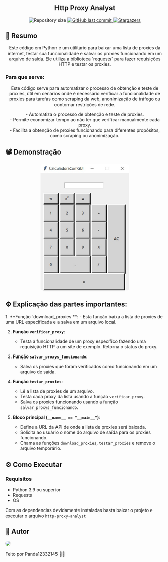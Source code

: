 # 

<h2 align="center">Http Proxy Analyst</h2>

<p align="center">

  <img alt="Repository size" src="https://img.shields.io/github/repo-size/panda12332145/calculator-with-gui-in-python">
  
  <a href="https://github.com/panda12332145/calculator-with-gui-in-python/commits/master">
    <img alt="GitHub last commit" src="https://img.shields.io/github/last-commit/panda12332145/calculator-with-gui-in-python">
  </a>
 
   <a href="https://github.com/panda12332145/calculator-with-gui-in-python">
    <img alt="Stargazers" src="https://img.shields.io/github/stars/panda12332145/calculator-with-gui-in-python?style=social">
  </a>
 
</p>

<h2 id="Sobre">🔖 Resumo</h2>
<p align="center">Este código em Python é um utilitário para baixar uma lista de proxies da internet, testar sua funcionalidade e salvar os proxies funcionando em um arquivo de saída. Ele utiliza a biblioteca `requests` para fazer requisições HTTP e testar os proxies. </p>

<h3 id="Sobre">Para que serve:</h3>
<p align="center">Este código serve para automatizar o processo de obtenção e teste de proxies, útil em cenários onde é necessário verificar a funcionalidade de proxies para tarefas como scraping da web, anonimização de tráfego ou contornar restrições de rede. </p>
<p align="center">- Automatiza o processo de obtenção e teste de proxies. <br>
- Permite economizar tempo ao não ter que verificar manualmente cada proxy.<br>
- Facilita a obtenção de proxies funcionando para diferentes propósitos, como scraping ou anonimização. </p>

<h2 id="Demonstrac-oes">📽 Demonstração</h2>

  <p align="center">
  <kbd>
  <img width="280" style="border-radius: 5px" height="400" src="https://github.com/panda12332145/calculator-with-gui-in-python/blob/main/github%20assets/Menu.jpg">
  </kbd>
  </p>

<h2 id="Como Executar">⚙️  Explicação das partes importantes:</h2>
1. **Função `download_proxies`**: 
   - Esta função baixa a lista de proxies de uma URL especificada e a salva em um arquivo local.

2. **Função `verificar_proxy`**:
   - Testa a funcionalidade de um proxy específico fazendo uma requisição HTTP a um site de exemplo. Retorna o status do proxy.

3. **Função `salvar_proxys_funcionando`**:
   - Salva os proxies que foram verificados como funcionando em um arquivo de saída.

4. **Função `testar_proxies`**:
   - Lê a lista de proxies de um arquivo.
   - Testa cada proxy da lista usando a função `verificar_proxy`.
   - Salva os proxies funcionando usando a função `salvar_proxys_funcionando`.

5. **Bloco principal (`__name__ == "__main__"`)**:
   - Define a URL da API de onde a lista de proxies será baixada.
   - Solicita ao usuário o nome do arquivo de saída para os proxies funcionando.
   - Chama as funções `download_proxies`, `testar_proxies` e remove o arquivo temporário.

<h2 id="Como Executar">⚙️ Como Executar</h2>

### Requisitos
+ Python 3.9 ou superior
+ Requests
+ OS

Com as dependencias devidamente instaladas basta baixar o projeto e executar o arquivo `http-proxy-analyst`

<h2 id="autor">👾 Autor</h2>

<img style="border-radius: 50%;" src="https://avatars.githubusercontent.com/u/73090399?v=4" width="100px;"/>

<p>Feito por Panda12332145 👋🏽</p>
